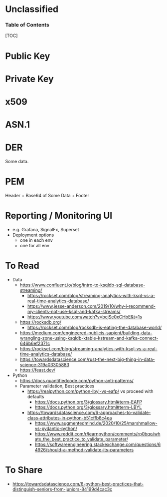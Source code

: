 # Unclassified

<h3>Table of Contents</h3>

[TOC]

# Public Key

# Private Key

# x509

# ASN.1

# DER
Some data.

# PEM
Header + Base64 of Some Data + Footer

# Reporting / Monitoring UI

- e.g. Grafana, SignalFx, Superset
- Deployment options
    - one in each env
    - one for all env


# To Read
- Data
    - https://www.confluent.io/blog/intro-to-ksqldb-sql-database-streaming/
        - https://rockset.com/blog/streaming-analytics-with-ksql-vs-a-real-time-analytics-database/
        - https://www.jesse-anderson.com/2019/10/why-i-recommend-my-clients-not-use-ksql-and-kafka-streams/
        - https://www.youtube.com/watch?v=bcjSe0xCHbE&t=1s
    - https://rocksdb.org/
        - https://rockset.com/blog/rocksdb-is-eating-the-database-world/
    - https://medium.com/engineered-publicis-sapient/building-data-wrangling-zone-using-ksqldb-ktable-kstream-and-kafka-connect-646b6ef2371c
    - https://rockset.com/blog/streaming-analytics-with-ksql-vs-a-real-time-analytics-database/
    - https://towardsdatascience.com/rust-the-next-big-thing-in-data-science-319a03305883
    - https://feast.dev/
- Python
    - https://docs.quantifiedcode.com/python-anti-patterns/
    - Parameter validation, Best practices
        - https://realpython.com/python-lbyl-vs-eafp/ vs proceed with defaults
            - https://docs.python.org/3/glossary.html#term-EAFP
            - https://docs.python.org/3/glossary.html#term-LBYL
        - https://towardsdatascience.com/6-approaches-to-validate-class-attributes-in-python-b51cffb8c4ea
            - https://www.augmentedmind.de/2020/10/25/marshmallow-vs-pydantic-python/
            - https://www.reddit.com/r/learnpython/comments/rp0bqo/whats_the_best_practice_to_validate_parameter/
            - https://softwareengineering.stackexchange.com/questions/64926/should-a-method-validate-its-parameters

# To Share
- https://towardsdatascience.com/6-python-best-practices-that-distinguish-seniors-from-juniors-84199d4cac3c
